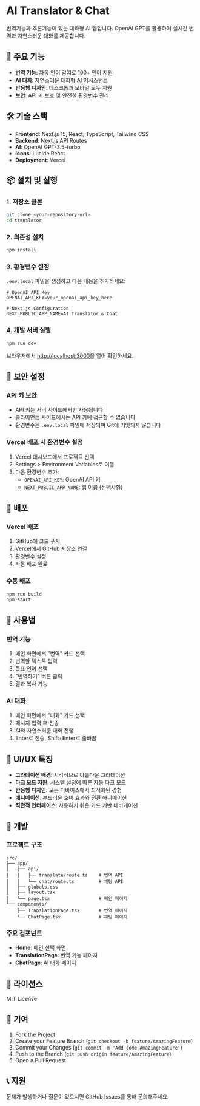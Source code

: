 # AI Translator & Chat

번역기능과 추론기능이 있는 대화형 AI 앱입니다. OpenAI GPT를 활용하여 실시간 번역과 자연스러운 대화를 제공합니다.

## 🚀 주요 기능

- **번역 기능**: 자동 언어 감지로 100+ 언어 지원
- **AI 대화**: 자연스러운 대화형 AI 어시스턴트
- **반응형 디자인**: 데스크톱과 모바일 모두 지원
- **보안**: API 키 보호 및 안전한 환경변수 관리

## 🛠️ 기술 스택

- **Frontend**: Next.js 15, React, TypeScript, Tailwind CSS
- **Backend**: Next.js API Routes
- **AI**: OpenAI GPT-3.5-turbo
- **Icons**: Lucide React
- **Deployment**: Vercel

## 📦 설치 및 실행

### 1. 저장소 클론
```bash
git clone <your-repository-url>
cd translator
```

### 2. 의존성 설치
```bash
npm install
```

### 3. 환경변수 설정
`.env.local` 파일을 생성하고 다음 내용을 추가하세요:

```env
# OpenAI API Key
OPENAI_API_KEY=your_openai_api_key_here

# Next.js Configuration
NEXT_PUBLIC_APP_NAME=AI Translator & Chat
```

### 4. 개발 서버 실행
```bash
npm run dev
```

브라우저에서 [http://localhost:3000](http://localhost:3000)을 열어 확인하세요.

## 🔐 보안 설정

### API 키 보안
- API 키는 서버 사이드에서만 사용됩니다
- 클라이언트 사이드에서는 API 키에 접근할 수 없습니다
- 환경변수는 `.env.local` 파일에 저장되며 Git에 커밋되지 않습니다

### Vercel 배포 시 환경변수 설정
1. Vercel 대시보드에서 프로젝트 선택
2. Settings > Environment Variables로 이동
3. 다음 환경변수 추가:
   - `OPENAI_API_KEY`: OpenAI API 키
   - `NEXT_PUBLIC_APP_NAME`: 앱 이름 (선택사항)

## 🚀 배포

### Vercel 배포
1. GitHub에 코드 푸시
2. Vercel에서 GitHub 저장소 연결
3. 환경변수 설정
4. 자동 배포 완료

### 수동 배포
```bash
npm run build
npm start
```

## 📱 사용법

### 번역 기능
1. 메인 화면에서 "번역" 카드 선택
2. 번역할 텍스트 입력
3. 목표 언어 선택
4. "번역하기" 버튼 클릭
5. 결과 복사 가능

### AI 대화
1. 메인 화면에서 "대화" 카드 선택
2. 메시지 입력 후 전송
3. AI와 자연스러운 대화 진행
4. Enter로 전송, Shift+Enter로 줄바꿈

## 🎨 UI/UX 특징

- **그라데이션 배경**: 시각적으로 아름다운 그라데이션
- **다크 모드 지원**: 시스템 설정에 따른 자동 다크 모드
- **반응형 디자인**: 모든 디바이스에서 최적화된 경험
- **애니메이션**: 부드러운 호버 효과와 전환 애니메이션
- **직관적 인터페이스**: 사용하기 쉬운 카드 기반 네비게이션

## 🔧 개발

### 프로젝트 구조
```
src/
├── app/
│   ├── api/
│   │   ├── translate/route.ts    # 번역 API
│   │   └── chat/route.ts         # 채팅 API
│   ├── globals.css
│   ├── layout.tsx
│   └── page.tsx                  # 메인 페이지
└── components/
    ├── TranslationPage.tsx       # 번역 페이지
    └── ChatPage.tsx              # 채팅 페이지
```

### 주요 컴포넌트
- **Home**: 메인 선택 화면
- **TranslationPage**: 번역 기능 페이지
- **ChatPage**: AI 대화 페이지

## 📄 라이선스

MIT License

## 🤝 기여

1. Fork the Project
2. Create your Feature Branch (`git checkout -b feature/AmazingFeature`)
3. Commit your Changes (`git commit -m 'Add some AmazingFeature'`)
4. Push to the Branch (`git push origin feature/AmazingFeature`)
5. Open a Pull Request

## 📞 지원

문제가 발생하거나 질문이 있으시면 GitHub Issues를 통해 문의해주세요.
